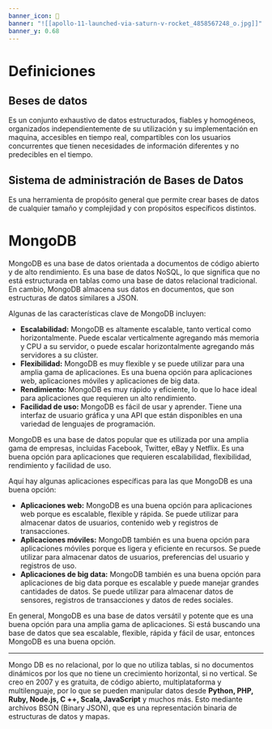 ```yaml
---
banner_icon: 🔌
banner: "![[apollo-11-launched-via-saturn-v-rocket_4858567248_o.jpg]]"
banner_y: 0.68
---
```



# Definiciones


## Beses de datos 

Es un conjunto exhaustivo de datos estructurados, fiables y homogéneos, organizados independientemente de su utilización y su implementación en maquina, accesibles en tiempo real, compartibles con los usuarios concurrentes que tienen necesidades de información diferentes y no predecibles en el tiempo. 


## Sistema de administración de Bases de Datos

Es una herramienta de propósito general que permite crear bases de datos de cualquier tamaño y complejidad y con propósitos específicos distintos. 


# MongoDB

MongoDB es una base de datos orientada a documentos de código abierto y de alto rendimiento. Es una base de datos NoSQL, lo que significa que no está estructurada en tablas como una base de datos relacional tradicional. En cambio, MongoDB almacena sus datos en documentos, que son estructuras de datos similares a JSON.

Algunas de las características clave de MongoDB incluyen:

- **Escalabilidad:** MongoDB es altamente escalable, tanto vertical como horizontalmente. Puede escalar verticalmente agregando más memoria y CPU a su servidor, o puede escalar horizontalmente agregando más servidores a su clúster.
- **Flexibilidad:** MongoDB es muy flexible y se puede utilizar para una amplia gama de aplicaciones. Es una buena opción para aplicaciones web, aplicaciones móviles y aplicaciones de big data.
- **Rendimiento:** MongoDB es muy rápido y eficiente, lo que lo hace ideal para aplicaciones que requieren un alto rendimiento.
- **Facilidad de uso:** MongoDB es fácil de usar y aprender. Tiene una interfaz de usuario gráfica y una API que están disponibles en una variedad de lenguajes de programación.

MongoDB es una base de datos popular que es utilizada por una amplia gama de empresas, incluidas Facebook, Twitter, eBay y Netflix. Es una buena opción para aplicaciones que requieren escalabilidad, flexibilidad, rendimiento y facilidad de uso.

Aquí hay algunas aplicaciones específicas para las que MongoDB es una buena opción:

- **Aplicaciones web:** MongoDB es una buena opción para aplicaciones web porque es escalable, flexible y rápida. Se puede utilizar para almacenar datos de usuarios, contenido web y registros de transacciones.
- **Aplicaciones móviles:** MongoDB también es una buena opción para aplicaciones móviles porque es ligera y eficiente en recursos. Se puede utilizar para almacenar datos de usuarios, preferencias del usuario y registros de uso.
- **Aplicaciones de big data:** MongoDB también es una buena opción para aplicaciones de big data porque es escalable y puede manejar grandes cantidades de datos. Se puede utilizar para almacenar datos de sensores, registros de transacciones y datos de redes sociales.

En general, MongoDB es una base de datos versátil y potente que es una buena opción para una amplia gama de aplicaciones. Si está buscando una base de datos que sea escalable, flexible, rápida y fácil de usar, entonces MongoDB es una buena opción.


---

Mongo DB es no relacional, por lo que no utiliza tablas, si no documentos dinámicos por los que no tiene un crecimiento horizontal, si no vertical.
Se creo en 2007 y es gratuita, de código abierto, multiplataforma y multilenguaje, por lo que se pueden manipular datos desde **Python, PHP, Ruby, Node.js, C ++, Scala, JavaScript** y muchos más.
Esto mediante archivos BSON (Binary JSON), que es una representación binaria de estructuras de datos y mapas.
